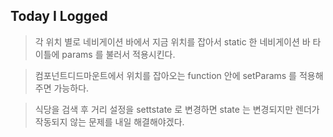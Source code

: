 ## Today I Logged

> 각 위치 별로 네비게이션 바에서 지금 위치를 잡아서 static 한 네비게이션 바 타이틀에 params 를 불러서 적용시킨다.

> 컴포넌트디드마운트에서 위치를 잡아오는 function 안에 setParams 를 적용해주면 가능하다.

> 식당을 검색 후 거리 설정을 settstate 로 변경하면 state 는 변경되지만 렌더가 작동되지 않는 문제를 내일 해결해야겠다.
